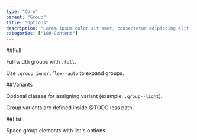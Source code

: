 ```yaml
---
type: "Core"
parent: "Group"
title: "Options"
description: "Lorem ipsum dolor sit amet, consectetur adipiscing elit. Nunc tempus laoreet leo sit amet iaculis."
categories: ["100-Content"]
---
```


##Full

Full width groups with `.full`.

Use `.group_inner.flex--auto` to expand groups.

<demo>
  <demovanilla src="inline/core/group/options-full-line">
  </demovanilla>
  <demovanilla src="inline/core/group/options-full-stack">
  </demovanilla>
</demo>

##Variants

Optional classes for assigning variant (example: `.group--light`).

<div class="alert">
  <div class="alert_content">
    Group variants are defined inside @TODO less path.
  </div>
</div>

<demo>
  <demovanilla src="inline/core/group/options-variant-line">
  </demovanilla>
  <demovanilla src="inline/core/group/options-variant-stack">
  </demovanilla>
</demo>

##List

Space group elements with list's options.

<demo>
  <demovanilla src="inline/core/group/options-list-line">
  </demovanilla>
  <demovanilla src="inline/core/group/options-list-stack">
  </demovanilla>
</demo>
